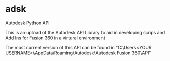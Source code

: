 # adsk
Autodesk Python API

This is an upload of the Autodesk API Library to aid in developing scrips and Add Ins for Fusion 360 in a virtural environment

The most current version of this API can be found in "C:\Users\<YOUR USERNAME>\AppData\Roaming\Autodesk\Autodesk Fusion 360\API"
